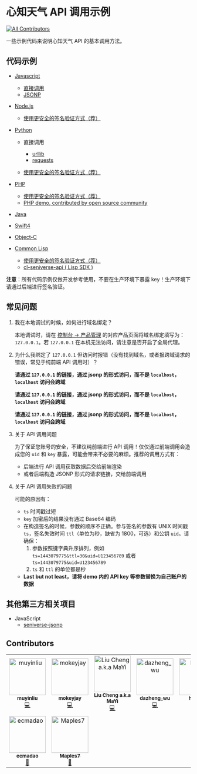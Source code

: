 # 心知天气 API 调用示例

[![All Contributors](https://img.shields.io/badge/all_contributors-8-orange.svg?style=flat-square)](#contributors)

一些示例代码来说明心知天气 API 的基本调用方法。

## 代码示例

- [Javascript](./javascript)

  - [直接调用](./javascript/index.html)
  - [JSONP](./javascript/jsonp.html)

- [Node.js](./nodejs)

  - [使用更安全的签名验证方式（荐）](./nodejs/lib/api.js)

- [Python](./python)

  - 直接调用

    - [urllib](./python/demo-urllib.py)
    - [requests](./python/demo-requests.py)

  - [使用更安全的签名验证方式（荐）](./python/demo-jsonp.py)

- [PHP](./php)

  - [使用更安全的签名验证方式（荐）](./php/demo-jsonp.php)
  - [PHP demo, contributed by open source community](./php/demo.php)

- [Java](./java)

- [Swift4](./swift)

- [Object-C](./oc)

- [Common Lisp](./common-lisp)

  - [使用更安全的签名验证方式（荐）](./common-lisp/seniverse-demo.lisp)
  - [cl-seniverse-api ( Lisp SDK )](https://github.com/muyinliu/cl-seniverse-api)

**注意**：所有代码示例仅做开发参考使用，不要在生产环境下暴露 key！生产环境下请通过后端进行签名验证。

## 常见问题

1. 我在本地调试的时候，如何进行域名绑定？

   本地调试时，请在 [控制台 -> 产品管理](https://www.seniverse.com/account) 的对应产品页面将域名绑定填写为：`127.0.0.1`。若 `127.0.0.1` 在本机无法访问，请注意是否开启了全局代理。

1. 为什么我绑定了 `127.0.0.1` 但访问时报错（没有找到域名，或者报跨域请求的错误，常见于纯前端 API 调用时）？

   **请通过 `127.0.0.1` 的链接，通过 jsonp 的形式访问，而不是 `localhost`，`localhost` 访问会跨域**

   **请通过 `127.0.0.1` 的链接，通过 jsonp 的形式访问，而不是 `localhost`，`localhost` 访问会跨域**

   **请通过 `127.0.0.1` 的链接，通过 jsonp 的形式访问，而不是 `localhost`，`localhost` 访问会跨域**

1. 关于 API 调用问题

   为了保证您账号的安全，不建议纯前端进行 API 调用！仅仅通过前端调用会造成您的 `uid` 和 `key` 暴露，可能会带来不必要的麻烦。推荐的调用方式有：

   - 后端进行 API 调用获取数据后交给前端渲染
   - 或者后端构造 JSONP 形式的请求链接，交给前端调用

1. 关于 API 调用失败的问题

   可能的原因有：

   - `ts` 时间戳过短
   - `key` 加密后的结果没有通过 Base64 编码
   - 在构造签名的时候，参数的顺序不正确。参与签名的参数有 UNIX 时间戳 `ts`，签名失效时间 `ttl`（单位为秒，缺省为 1800，可选）和公钥 `uid`。请确保：
     1. 参数按照键字典升序排列，例如 `ts=1443079775&ttl=30&uid=U123456789` 或者 `ts=1443079775&uid=U123456789`
     2. `ts` 和 `ttl` 的单位都是秒
   - **Last but not least，请将 demo 内的 API key 等参数替换为自己账户的数据**

## 其他第三方相关项目

- JavaScript
  - [seniverse-jsonp](https://github.com/seanhuai/seniverse-jsonp)

## Contributors

<!-- ALL-CONTRIBUTORS-LIST:START - Do not remove or modify this section -->
<!-- prettier-ignore -->
<table><tr><td align="center"><a href="https://github.com/muyinliu"><img src="https://avatars0.githubusercontent.com/u/3318872?v=4" width="100px;" alt="muyinliu"/><br /><sub><b>muyinliu</b></sub></a><br /><a href="https://github.com/seniverse/seniverse-api-demos/commits?author=muyinliu" title="Code">💻</a></td><td align="center"><a href="https://www.mokeyjay.com/"><img src="https://avatars0.githubusercontent.com/u/6757507?v=4" width="100px;" alt="mokeyjay"/><br /><sub><b>mokeyjay</b></sub></a><br /><a href="https://github.com/seniverse/seniverse-api-demos/commits?author=mokeyjay" title="Code">💻</a></td><td align="center"><a href="http://cv.flyingant.me/"><img src="https://avatars0.githubusercontent.com/u/1773209?v=4" width="100px;" alt="Liu Cheng a.k.a MaYi"/><br /><sub><b>Liu Cheng a.k.a MaYi</b></sub></a><br /><a href="https://github.com/seniverse/seniverse-api-demos/commits?author=flyingant" title="Code">💻</a></td><td align="center"><a href="https://github.com/wuqingzheng"><img src="https://avatars0.githubusercontent.com/u/11942361?v=4" width="100px;" alt="dazheng_wu"/><br /><sub><b>dazheng_wu</b></sub></a><br /><a href="https://github.com/seniverse/seniverse-api-demos/commits?author=wuqingzheng" title="Code">💻</a></td><td align="center"><a href="https://github.com/hewiez"><img src="https://avatars0.githubusercontent.com/u/26524421?v=4" width="100px;" alt="hewieZ"/><br /><sub><b>hewieZ</b></sub></a><br /><a href="https://github.com/seniverse/seniverse-api-demos/commits?author=hewiez" title="Code">💻</a></td><td align="center"><a href="https://github.com/weishuaigithub"><img src="https://avatars1.githubusercontent.com/u/21059908?v=4" width="100px;" alt="weishuaigithub"/><br /><sub><b>weishuaigithub</b></sub></a><br /><a href="https://github.com/seniverse/seniverse-api-demos/commits?author=weishuaigithub" title="Code">💻</a></td><td align="center"><a href="http://weibo.com/longwosion"><img src="https://avatars0.githubusercontent.com/u/203458?v=4" width="100px;" alt="Eric SHI"/><br /><sub><b>Eric SHI</b></sub></a><br /><a href="#maintenance-longwosion" title="Maintenance">🚧</a></td></tr><tr><td align="center"><a href="https://hacknical.com"><img src="https://avatars0.githubusercontent.com/u/10706318?v=4" width="100px;" alt="ecmadao"/><br /><sub><b>ecmadao</b></sub></a><br /><a href="#maintenance-ecmadao" title="Maintenance">🚧</a></td><td align="center"><a href="http://maples7.com/"><img src="https://avatars0.githubusercontent.com/u/9960982?v=4" width="100px;" alt="Maples7"/><br /><sub><b>Maples7</b></sub></a><br /><a href="#maintenance-Maples7" title="Maintenance">🚧</a></td></tr></table>
<!-- ALL-CONTRIBUTORS-LIST:END -->
